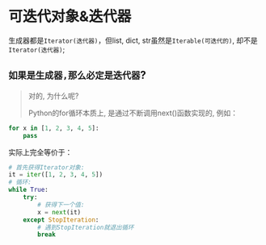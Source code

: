 # 可迭代对象&迭代器

生成器都是`Iterator(迭代器)`，但list, dict, str虽然是`Iterable(可迭代的)`, 却不是`Iterator(迭代器)`;

## `如果是生成器,那么必定是迭代器`?

> 对的, 为什么呢?
> 
> Python的for循环本质上, 是通过不断调用next()函数实现的, 例如：

```python
for x in [1, 2, 3, 4, 5]:
    pass
```

实际上完全等价于：

```python
# 首先获得Iterator对象:
it = iter([1, 2, 3, 4, 5])
# 循环:
while True:
    try:
        # 获得下一个值:
        x = next(it)
    except StopIteration:
        # 遇到StopIteration就退出循环
        break
```

## 

